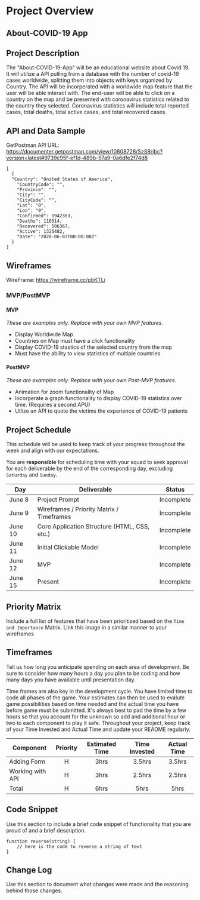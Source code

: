 # Project Overview

## About-COVID-19 App

## Project Description

The "About-COVID-19-App" will be an educational website about Covid 19. It will utilize a API pulling from a database with the number of covid-19 cases worldwide, splitting them into objects with keys organized by Country. The API will be incorperated with a worldwide map feature that the user will be able interact with. The end-user will be able to click on a country on the map and be presented with coronavirus statistics related to the country they selected. Coronavirus statistics will include total reported cases, total deaths, total active cases, and total recovered cases.

## API and Data Sample

GetPostman API URL: https://documenter.getpostman.com/view/10808728/SzS8rjbc?version=latest#9739c95f-ef1d-489b-97a9-0a6dfe2f74d8

```
[
  {
  "Country": "United States of America",
    "CountryCode": "",
    "Province": "",
    "City": "",
    "CityCode": "",
    "Lat": "0",
    "Lon": "0",
    "Confirmed": 1942363,
    "Deaths": 110514,
    "Recovered": 506367,
    "Active": 1325482,
    "Date": "2020-06-07T00:00:00Z"
  }
]

```

## Wireframes
WireFrame: https://wireframe.cc/pbKTLi

### MVP/PostMVP

#### MVP 
*These are examples only. Replace with your own MVP features.*

- Display Worldwide Map
- Countries on Map must have a click functionality
- Display COVID-19 stastics of the selected country from the map
- Must have the ability to view statistics of multiple countries

#### PostMVP  
*These are examples only. Replace with your own Post-MVP features.*

- Animation for zoom functionality of Map
- Incorperate a graph functionality to display COVID-19 statistics over time. (Requires a second APU)
- Utlize an API to quote the victims the experience of COVID-19 patients

## Project Schedule

This schedule will be used to keep track of your progress throughout the week and align with our expectations.  

You are **responsible** for scheduling time with your squad to seek approval for each deliverable by the end of the corresponding day, excluding `Saturday` and `Sunday`.

|  Day | Deliverable | Status
|---|---| ---|
|June 8| Project Prompt | Incomplete
|June 9| Wireframes / Priority Matrix / Timeframes | Incomplete
|June 10| Core Application Structure (HTML, CSS, etc.) | Incomplete
|June 11| Initial Clickable Model  | Incomplete
|June 12| MVP | Incomplete
|June 15| Present | Incomplete

## Priority Matrix

Include a full list of features that have been prioritized based on the `Time and Importance` Matrix.  Link this image in a similar manner to your wireframes

## Timeframes

Tell us how long you anticipate spending on each area of development. Be sure to consider how many hours a day you plan to be coding and how many days you have available until presentation day.

Time frames are also key in the development cycle.  You have limited time to code all phases of the game.  Your estimates can then be used to evalute game possibilities based on time needed and the actual time you have before game must be submitted. It's always best to pad the time by a few hours so that you account for the unknown so add and additional hour or two to each component to play it safe. Throughout your project, keep track of your Time Invested and Actual Time and update your README regularly.

| Component | Priority | Estimated Time | Time Invested | Actual Time |
| --- | :---: |  :---: | :---: | :---: |
| Adding Form | H | 3hrs| 3.5hrs | 3.5hrs |
| Working with API | H | 3hrs| 2.5hrs | 2.5hrs |
| Total | H | 6hrs| 5hrs | 5hrs |

## Code Snippet

Use this section to include a brief code snippet of functionality that you are proud of and a brief description.  

```
function reverse(string) {
	// here is the code to reverse a string of text
}
```

## Change Log
 Use this section to document what changes were made and the reasoning behind those changes.
